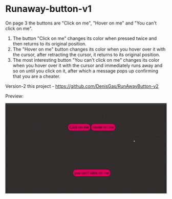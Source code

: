 # Runaway-button-v1

On page 3 the buttons are "Click on me", "Hover on me" and "You can't click on me".
1. The button "Click on me" changes its color when pressed twice and then returns to its original position.
2. The "Hover on me" button changes its color when you hover over it with the cursor, after retracting the cursor, it returns to its original position.
3. The most interesting button "You can't click on me" changes its color when you hover over it with the cursor and immediately runs away and so on until you click on it, after which a message pops up confirming that you are a cheater.

Version-2 this project - https://github.com/DenisGas/RunAwayButton-v2

Preview:

![Project ilustration](./ilustrate.gif)



